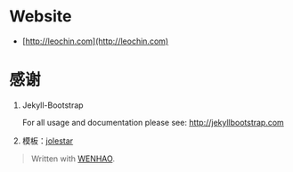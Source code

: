 # Website

- [http://leochin.com](http://leochin.com)




# 感谢

 1. Jekyll-Bootstrap

    For all usage and documentation please see: <http://jekyllbootstrap.com>

 2. 模板：[jolestar][1]


> Written with [WENHAO](http://leochin.com/).


  [1]: https://github.com/jolestar



